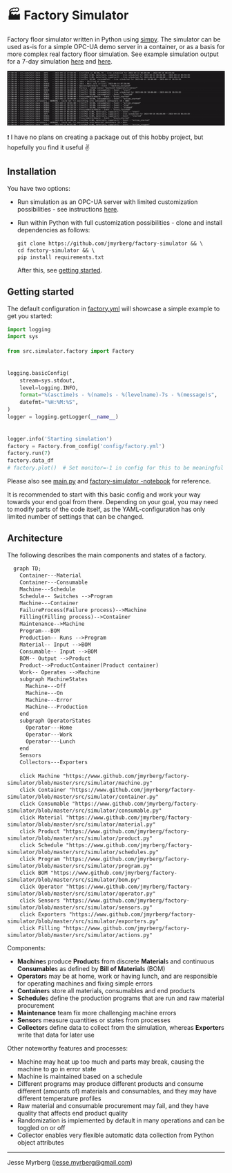 # :factory: Factory Simulator

Factory floor simulator written in Python using [simpy](https://simpy.readthedocs.io). The simulator can be used as-is for a simple OPC-UA demo server in a container, or as a basis for more complex real factory floor simulation. See example simulation output for a 7-day simulation [here](./docs/categorical-results.png) and [here](./docs/numerical-results.png).

![Simulator](./docs/simulator-log.gif)

:exclamation: I have no plans on creating a package out of this hobby project, but hopefully you find it useful :v:

## Installation

You have two options:

- Run simulation as an OPC-UA server with limited customization possibilities - see instructions [here](./src/server/README.md).

- Run within Python with full customization possibilities - clone and install dependencies as follows:

  ```shell
  git clone https://github.com/jmyrberg/factory-simulator && \
  cd factory-simulator && \
  pip install requirements.txt
  ```

  After this, see [getting started](#getting-started).

## Getting started

The default configuration in [factory.yml](./config/factory.yml) will showcase a simple example to get you started:

```python
import logging
import sys

from src.simulator.factory import Factory


logging.basicConfig(
    stream=sys.stdout,
    level=logging.INFO,
    format="%(asctime)s - %(name)s - %(levelname)-7s - %(message)s",
    datefmt="%H:%M:%S",
)
logger = logging.getLogger(__name__)


logger.info('Starting simulation')
factory = Factory.from_config('config/factory.yml')
factory.run(7)
factory.data_df
# factory.plot()  # Set monitor=-1 in config for this to be meaningful
```

Please also see [main.py](main.py) and [factory-simulator -notebook](./notebooks/factory-simulator.ipynb) for reference.

It is recommended to start with this basic config and work your way towards your end goal from there. Depending on your goal, you may need to modify parts of the code itself, as the YAML-configuration has only limited number of settings that can be changed.

## Architecture

The following describes the main components and states of a factory.

```mermaid
  graph TD;
    Container---Material
    Container---Consumable
    Machine---Schedule
    Schedule-- Switches -->Program
    Machine---Container
    FailureProcess(Failure process)-->Machine
    Filling(Filling process)-->Container
    Maintenance-->Machine
    Program---BOM
    Production-- Runs -->Program
    Material-- Input -->BOM
    Consumable-- Input -->BOM
    BOM-- Output -->Product
    Product-->ProductContainer(Product container)
    Work-- Operates -->Machine
    subgraph MachineStates
      Machine---Off
      Machine---On
      Machine---Error
      Machine---Production
    end
    subgraph OperatorStates
      Operator---Home
      Operator---Work
      Operator---Lunch
    end
    Sensors
    Collectors---Exporters

    click Machine "https://www.github.com/jmyrberg/factory-simulator/blob/master/src/simulator/machine.py"
    click Container "https://www.github.com/jmyrberg/factory-simulator/blob/master/src/simulator/container.py"
    click Consumable "https://www.github.com/jmyrberg/factory-simulator/blob/master/src/simulator/consumable.py"
    click Material "https://www.github.com/jmyrberg/factory-simulator/blob/master/src/simulator/material.py"
    click Product "https://www.github.com/jmyrberg/factory-simulator/blob/master/src/simulator/product.py"
    click Schedule "https://www.github.com/jmyrberg/factory-simulator/blob/master/src/simulator/schedules.py"
    click Program "https://www.github.com/jmyrberg/factory-simulator/blob/master/src/simulator/program.py"
    click BOM "https://www.github.com/jmyrberg/factory-simulator/blob/master/src/simulator/bom.py"
    click Operator "https://www.github.com/jmyrberg/factory-simulator/blob/master/src/simulator/operator.py"
    click Sensors "https://www.github.com/jmyrberg/factory-simulator/blob/master/src/simulator/sensors.py"
    click Exporters "https://www.github.com/jmyrberg/factory-simulator/blob/master/src/simulator/exporters.py"
    click Filling "https://www.github.com/jmyrberg/factory-simulator/blob/master/src/simulator/actions.py"
```

Components:

- **Machine**s produce **Product**s from discrete **Material**s and continuous **Consumable**s as defined by **Bill of Material**s (BOM)
- **Operator**s may be at home, work or having lunch, and are responsible for operating machines and fixing simple errors
- **Container**s store all materials, consumables and end products
- **Schedule**s define the production programs that are run and raw material procurement
- **Maintenance** team fix more challenging machine errors
- **Sensor**s measure quantities or states from processes
- **Collector**s define data to collect from the simulation, whereas **Exporter**s write that data for later use

Other noteworthy features and processes:

- Machine may heat up too much and parts may break, causing the machine to go in error state
- Machine is maintained based on a schedule
- Different programs may produce different products and consume different (amounts of) materials and consumables, and they may have different temperature profiles
- Raw material and consumable procurement may fail, and they have quality that affects end product quality
- Randomization is implemented by default in many operations and can be toggled on or off
- Collector enables very flexible automatic data collection from Python object attributes

---

Jesse Myrberg (jesse.myrberg@gmail.com)

